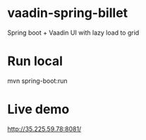 # vaadin-spring-billet

Spring boot + Vaadin UI with lazy load to grid 

# Run local

mvn   spring-boot:run

# Live demo

http://35.225.59.78:8081/

